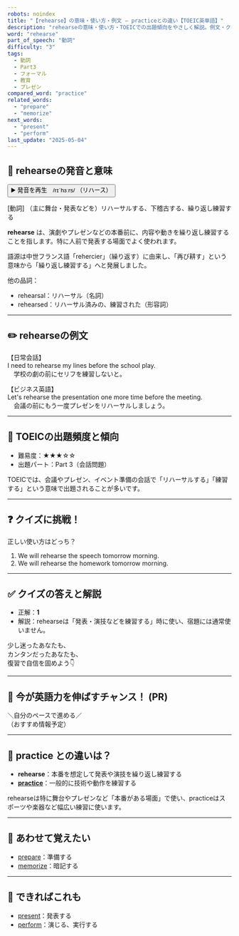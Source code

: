```yaml
---
robots: noindex
title: "【rehearse】の意味・使い方・例文 ― practiceとの違い【TOEIC英単語】"
description: "rehearseの意味・使い方・TOEICでの出題傾向をやさしく解説。例文・クイズ付きでpracticeとの違いもわかりやすく学べます。"
word: "rehearse"
part_of_speech: "動詞"
difficulty: "3"
tags:
  - 動詞
  - Part3
  - フォーマル
  - 教育
  - プレゼン
compared_word: "practice"
related_words:
  - "prepare"
  - "memorize"
next_words:
  - "present"
  - "perform"
last_update: "2025-05-04"
---
```


## 🔰 rehearseの発音と意味

<button class="play-audio" onclick="playTTS('rehearse')">
  <span class="play-audio-main">
    ▶️ 発音を再生　/rɪˈhɜːrs/
  </span>
  <span class="play-audio-sub">
    （リハース）
  </span>
</button>

[動詞] （主に舞台・発表などを）リハーサルする、下稽古する、繰り返し練習する

**rehearse** は、演劇やプレゼンなどの本番前に、内容や動きを繰り返し練習することを指します。特に人前で発表する場面でよく使われます。

語源は中世フランス語「rehercier」（繰り返す）に由来し、「再び耕す」という意味から「繰り返し練習する」へと発展しました。

他の品詞：  
- rehearsal：リハーサル（名詞）
- rehearsed：リハーサル済みの、練習された（形容詞）

---

## ✏️ rehearseの例文

【日常会話】  
I need to rehearse my lines before the school play.  
　学校の劇の前にセリフを練習しないと。

【ビジネス英語】  
Let's rehearse the presentation one more time before the meeting.  
　会議の前にもう一度プレゼンをリハーサルしましょう。

---

## 🎯 TOEICの出題頻度と傾向

- 難易度：★★★☆☆
- 出題パート：Part 3（会話問題）

TOEICでは、会議やプレゼン、イベント準備の会話で「リハーサルする」「練習する」という意味で出題されることが多いです。

---

## ❓ クイズに挑戦！

正しい使い方はどっち？

1. We will rehearse the speech tomorrow morning.  
2. We will rehearse the homework tomorrow morning.

---

## ✅ クイズの答えと解説

- 正解：**1**
- 解説：rehearseは「発表・演技などを練習する」時に使い、宿題には通常使いません。

少し迷ったあなたも、  
カンタンだったあなたも、  
復習で自信を固めよう👇️

---

## 🚀 今が英語力を伸ばすチャンス！ (PR)

<div class="info-center">
＼自分のペースで進める／<br>  
（おすすめ情報予定）
</div>

---

## 🤔  practice との違いは？

- **rehearse**：本番を想定して発表や演技を繰り返し練習する
- **[practice](/practice)**：一般的に技術や動作を練習する

rehearseは特に舞台やプレゼンなど「本番がある場面」で使い、practiceはスポーツや楽器など幅広い練習に使います。

---

## 🧩 あわせて覚えたい

- [prepare](/prepare)：準備する
- [memorize](/memorize)：暗記する

---

## 📖 できればこれも

- [present](/present)：発表する
- [perform](/perform)：演じる、実行する

<!-- cvid: aid11_bid43 -->
